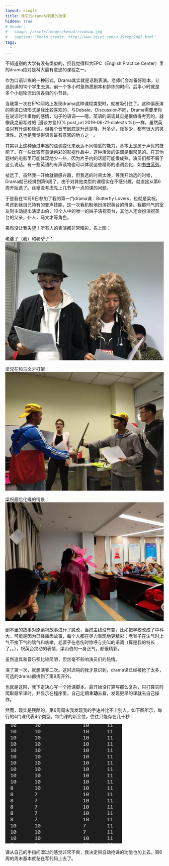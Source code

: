 ```yaml
---
layout: single
title: 难忘的drama与刺激的抢课
hidden: true
# header:
#   image: /assets/images/kemu3/roadmap.jpg
#   caption: "Photo credit: http://www.iqiyi.com/w_19rxpn2n85.html"
tags:
  - 
---
```


不知道别的大学有没有类似的，但我觉得科大EPC（English Practice Center）里的drama绝对是科大最有意思的课程之一。

作为口语训练的一种形式，Drama其实就是话剧表演。老师们会准备好剧本，让选到课的10个学生去演。前一个多小时是熟悉剧本和排练的时间，后半小时就是多个小组轮流出演各自的小节目。

当我第一次在EPC网站上发现drama这种课程类型时，就被吸引住了。这种偏表演的英语口语形式是我比较喜欢的，与Debate、Discussion不同，Drama需要里你在说话时注重你的感情，句子的语调——嗯，英语的语调其实是很值得考究的，就像我之前写过的 
[漫谈方言]({% post_url 2019-06-21-dialects %})一样。虽然英语只有升调和降调，但每个音节到底是升还是降，升多少，降多少，都有很大的灵活性。这也是我觉得语言最有意思的地方之一。

其实以上这种通过丰富的语调变化来表达不同情感的能力，基本上是属于声优的技能了。在一些比较有童话色彩的影视作品中，这种活泼的语调是很常见的。在其他题材的电影里可能体现地少一些，因为片子内的话题可能很成熟，演员们都不屑于这么说话。有一些英语的有声读物也可以体现这些精彩的语调变化，如[书虫系列](https://www.jianshu.com/p/0fc635afbf4a)。

扯远了。虽然我一开始就很感兴趣，但我选的时间太晚，等我开始选的时候，Drama就已经排到第6周了。由于对其他类型的课程实在不感兴趣，就直接从第6周开始选了。丝毫没考虑先上几节早一点的课的问题。

于是我在10月9日参加了我的第一门drama课：Butterfly Lovers，也就是梁祝。考虑到我自己特有的变声技能，这一次我机制地扮演祝英台的母亲。我那帅气的室友则主动提出演梁山伯，10个人中的唯一的妹子演祝英台，其他人还会扮演祝英台的父亲，仆人，马文才等角色。

果然没让我失望！所有人的表演都非常精彩。先上图：

老婆子（我）和老爷子：
![parents](/assets/images/drama/parents.jpg)

梁兄在和马文才打架：
![fighting](/assets/images/drama/fighting.jpg)

梁祝最后化蝶的情景：
![butterfly](/assets/images/drama/butterfly.jpg)

剧本里的故事对原梁祝故事进行了魔改，当然主线没有变，比如把学校改成了中科大。可能是因为已经熟悉故事，每个人都在尽力表现地更精彩：老爷子在生气时上气不接下气的喘气和咳嗽，老婆子在悲伤时惊呼与尖叫的语调（算是我的特长了。。），祝英台灵动的表情，梁山伯的一身正气，都很精彩。

虽然道具和音乐都比较简陋，但丝毫不影响演员们的热情。

演了第一次，就想演爹二次。这时迟钝的我才意识到，drama课已经被抢了太多，可选的drama都排到了第9周开外。

也就是这时，我下定决心写一个抢课脚本。最开始没打算写那么复杂，只打算实时爬取最早课时，并显示在程序里，自己定期**主动**去看，发现更早的课就去自己操作。

然而，现实是残酷的，第6周周末我发现我的手速并比不上别人。如下图所示，每行的4门课代表4个类型。每门课的新余位，往往只能存在几十秒：

![butterfly](/assets/images/drama/competition.png)

课从自己的手指间溜过的感觉非常不爽，我决定把自动抢课的功能也加上去。第6周的周末基本就花在写代码上去了。




